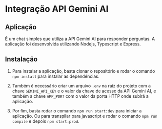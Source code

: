# Integração API Gemini AI

## Aplicação

É um chat simples que utiliza a API Gemini AI para responder perguntas. A aplicação foi desenvolvida utilizando Nodejs, Typescript e Express.

## Instalação

1. Para instalar a aplicação, basta clonar o repositório e rodar o comando `npm install` para instalar as dependências.

2. Também é necessário criar um arquivo `.env` na raiz do projeto com a chave `GEMINI_API_KEY` e o valor da chave de acesso da API Gemini AI, e também a chave `APP_PORT` com o valor da porta HTTP onde subirá a aplicação.

3. Por fim, basta rodar o comando `npm run start:dev` para iniciar a aplicação. Ou para transpilar para javascript e rodar o comando `npm run compile` e depois `npm start:prod`.
